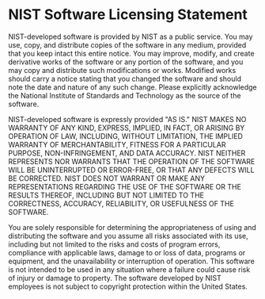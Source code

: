 # NIST Software Licensing Statement


NIST-developed software is provided by NIST as a public service.
You may use, copy, and distribute copies of the software in any
medium, provided that you keep intact this entire notice. You may
improve, modify, and create derivative works of the software or
any portion of the software, and you may copy and distribute such
modifications or works. Modified works should carry a notice
stating that you changed the software and should note the date
and nature of any such change. Please explicitly acknowledge the
National Institute of Standards and Technology as the source of
the software.

NIST-developed software is expressly provided "AS IS." NIST MAKES
NO WARRANTY OF ANY KIND, EXPRESS, IMPLIED, IN FACT, OR ARISING BY
OPERATION OF LAW, INCLUDING, WITHOUT LIMITATION, THE IMPLIED
WARRANTY OF MERCHANTABILITY, FITNESS FOR A PARTICULAR PURPOSE,
NON-INFRINGEMENT, AND DATA ACCURACY. NIST NEITHER REPRESENTS NOR
WARRANTS THAT THE OPERATION OF THE SOFTWARE WILL BE UNINTERRUPTED
OR ERROR-FREE, OR THAT ANY DEFECTS WILL BE CORRECTED. NIST DOES
NOT WARRANT OR MAKE ANY REPRESENTATIONS REGARDING THE USE OF THE
SOFTWARE OR THE RESULTS THEREOF, INCLUDING BUT NOT LIMITED TO THE
CORRECTNESS, ACCURACY, RELIABILITY, OR USEFULNESS OF THE
SOFTWARE.

You are solely responsible for determining the appropriateness of
using and distributing the software and you assume all risks
associated with its use, including but not limited to the risks
and costs of program errors, compliance with applicable laws,
damage to or loss of data, programs or equipment, and the
unavailability or interruption of operation. This software is not
intended to be used in any situation where a failure could cause
risk of injury or damage to property. The software developed by
NIST employees is not subject to copyright protection within the
United States.
